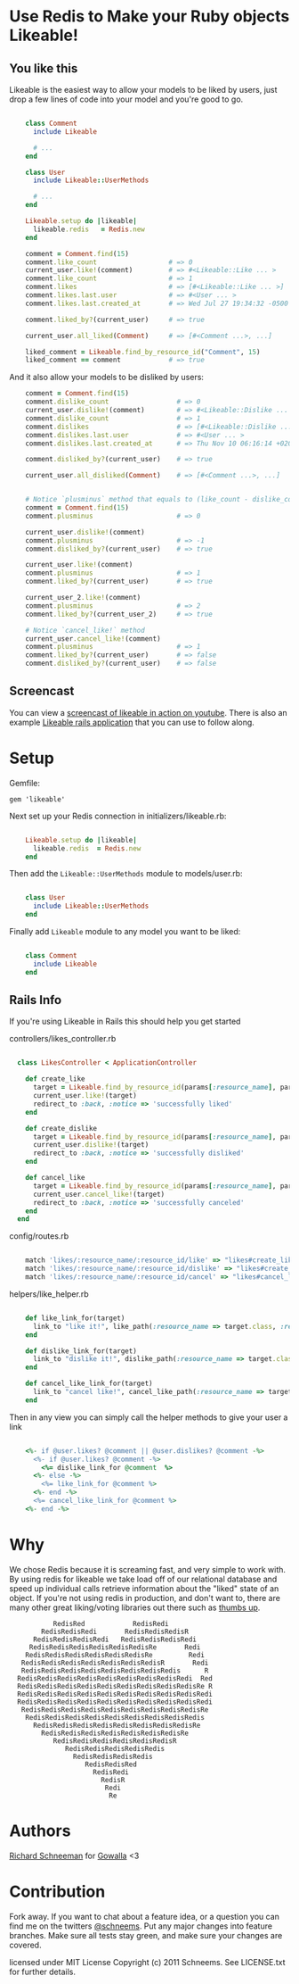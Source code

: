 Use Redis to Make your Ruby objects Likeable!
======

You like this
-------------
Likeable is the easiest way to allow your models to be liked by users, just drop a few lines of code into your model and you're good to go.

```ruby

    class Comment
      include Likeable

      # ...
    end

    class User
      include Likeable::UserMethods

      # ...
    end

    Likeable.setup do |likeable|
      likeable.redis   = Redis.new
    end

    comment = Comment.find(15)
    comment.like_count                  # => 0
    current_user.like!(comment)         # => #<Likeable::Like ... >
    comment.like_count                  # => 1
    comment.likes                       # => [#<Likeable::Like ... >]
    comment.likes.last.user             # => #<User ... >
    comment.likes.last.created_at       # => Wed Jul 27 19:34:32 -0500 2011

    comment.liked_by?(current_user)     # => true

    current_user.all_liked(Comment)     # => [#<Comment ...>, ...]

    liked_comment = Likeable.find_by_resource_id("Comment", 15)
    liked_comment == comment            # => true

```
And it also allow your models to be disliked by users:

```ruby
    comment = Comment.find(15)
    comment.dislike_count                 # => 0
    current_user.dislike!(comment)        # => #<Likeable::Dislike ... >
    comment.dislike_count                 # => 1
    comment.dislikes                      # => [#<Likeable::Dislike ... >]
    comment.dislikes.last.user            # => #<User ... >
    comment.dislikes.last.created_at      # => Thu Nov 10 06:16:14 +0200 2011

    comment.disliked_by?(current_user)    # => true

    current_user.all_disliked(Comment)    # => [#<Comment ...>, ...]


    # Notice `plusminus` method that equals to (like_count - dislike_count)
    comment = Comment.find(15)
    comment.plusminus                     # => 0

    current_user.dislike!(comment)
    comment.plusminus                     # => -1
    comment.disliked_by?(current_user)    # => true

    current_user.like!(comment)
    comment.plusminus                     # => 1
    comment.liked_by?(current_user)       # => true

    current_user_2.like!(comment)
    comment.plusminus                     # => 2
    comment.liked_by?(current_user_2)     # => true

    # Notice `cancel_like!` method
    current_user.cancel_like!(comment)
    comment.plusminus                     # => 1
    comment.liked_by?(current_user)       # => false
    comment.disliked_by?(current_user)    # => false

```

## Screencast

You can view a [screencast of likeable in action on youtube](http://youtu.be/iJoMXUQ33Jw?hd=1). There is also an example [Likeable rails application](https://github.com/schneems/likeable_example) that you can use to follow along.



Setup
=======
Gemfile:

    gem 'likeable'

Next set up your Redis connection in initializers/likeable.rb:

```ruby

    Likeable.setup do |likeable|
      likeable.redis  = Redis.new
    end
```

Then add the `Likeable::UserMethods` module to models/user.rb:

```ruby

    class User
      include Likeable::UserMethods
    end
```

Finally add `Likeable` module to any model you want to be liked:

```ruby

    class Comment
      include Likeable
    end
```

## Rails Info
If you're using Likeable in Rails this should help you get started

 controllers/likes_controller.rb

```ruby

  class LikesController < ApplicationController

    def create_like
      target = Likeable.find_by_resource_id(params[:resource_name], params[:resource_id])
      current_user.like!(target)
      redirect_to :back, :notice => 'successfully liked'
    end

    def create_dislike
      target = Likeable.find_by_resource_id(params[:resource_name], params[:resource_id])
      current_user.dislike!(target)
      redirect_to :back, :notice => 'successfully disliked'
    end

    def cancel_like
      target = Likeable.find_by_resource_id(params[:resource_name], params[:resource_id])
      current_user.cancel_like!(target)
      redirect_to :back, :notice => 'successfully canceled'
    end
  end

```

config/routes.rb

```ruby

    match 'likes/:resource_name/:resource_id/like' => "likes#create_like",       :as => :like
    match 'likes/:resource_name/:resource_id/dislike' => "likes#create_dislike", :as => :dislike
    match 'likes/:resource_name/:resource_id/cancel' => "likes#cancel_like",         :as => :cancel_like

```

helpers/like_helper.rb

```ruby

    def like_link_for(target)
      link_to "like it!", like_path(:resource_name => target.class, :resource_id => target.id)
    end

    def dislike_link_for(target)
      link_to "dislike it!", dislike_path(:resource_name => target.class, :resource_id => target.id)
    end

    def cancel_like_link_for(target)
      link_to "cancel like!", cancel_like_path(:resource_name => target.class, :resource_id => target.id)
    end

```

Then in any view you can simply call the helper methods to give your user a link

```ruby

    <%- if @user.likes? @comment || @user.dislikes? @comment -%>
      <%- if @user.likes? @comment -%>
        <%= dislike_link_for @comment  %>
      <%- else -%>
        <%= like_link_for @comment %>
      <%- end -%>
      <%= cancel_like_link_for @comment %>
    <%- end -%>


```

Why
===

We chose Redis because it is screaming fast, and very simple to work with. By using redis for likeable we take load off of our relational database and speed up individual calls retrieve information about the "liked" state of an object. If you're not using redis in production, and don't want to, there are many other great liking/voting libraries out there such as [thumbs up](https://github.com/brady8/thumbs_up).


               RedisRed            RedisRedi
            RedisRedisRedi       RedisRedisRedisR
          RedisRedisRedisRedi   RedisRedisRedisRedi
         RedisRedisRedisRedisRedisRedisRe       Redi
        RedisRedisRedisRedisRedisRedisRe         Redi
       RedisRedisRedisRedisRedisRedisRedisR       Redi
       RedisRedisRedisRedisRedisRedisRedisRedis      R
      RedisRedisRedisRedisRedisRedisRedisRedisRedi  Red
      RedisRedisRedisRedisRedisRedisRedisRedisRedisRe R
      RedisRedisRedisRedisRedisRedisRedisRedisRedisRedi
      RedisRedisRedisRedisRedisRedisRedisRedisRedisRedi
       RedisRedisRedisRedisRedisRedisRedisRedisRedisRe
        RedisRedisRedisRedisRedisRedisRedisRedisRedis
          RedisRedisRedisRedisRedisRedisRedisRedisRe
            RedisRedisRedisRedisRedisRedisRedisRe
               RedisRedisRedisRedisRedisRedisR
                  RedisRedisRedisRedisRedis
                    RedisRedisRedisRedis
                       RedisRedisRed
                         RedisRedi
                           RedisR
                            Redi
                             Re
Authors
=======
[Richard Schneeman](http://schneems.com) for [Gowalla](http://gowalla.com) <3


Contribution
============

Fork away. If you want to chat about a feature idea, or a question you can find me on the twitters [@schneems](http://twitter.com/schneems).  Put any major changes into feature branches. Make sure all tests stay green, and make sure your changes are covered.


licensed under MIT License
Copyright (c) 2011 Schneems. See LICENSE.txt for
further details.
